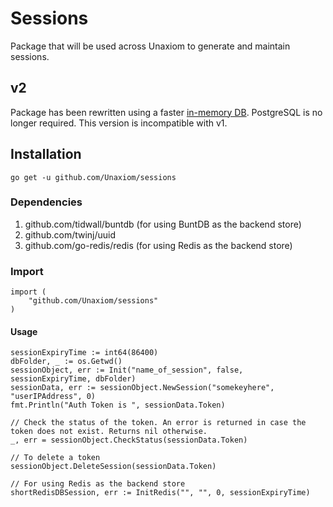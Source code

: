 # Sessions

Package that will be used across Unaxiom to generate and maintain sessions.

## v2

Package has been rewritten using a faster [in-memory DB](https://github.com/tidwall/buntdb). PostgreSQL is no longer required. This version is incompatible with v1.

## Installation

`go get -u github.com/Unaxiom/sessions`

### Dependencies

1. github.com/tidwall/buntdb (for using BuntDB as the backend store)
2. github.com/twinj/uuid
3. github.com/go-redis/redis (for using Redis as the backend store)

### Import

```golang
import (
    "github.com/Unaxiom/sessions"
)
```

#### Usage

```golang
sessionExpiryTime := int64(86400)
dbFolder, _ := os.Getwd()
sessionObject, err := Init("name_of_session", false, sessionExpiryTime, dbFolder)
sessionData, err := sessionObject.NewSession("somekeyhere", "userIPAddress", 0)
fmt.Println("Auth Token is ", sessionData.Token)

// Check the status of the token. An error is returned in case the token does not exist. Returns nil otherwise.
_, err = sessionObject.CheckStatus(sessionData.Token)

// To delete a token
sessionObject.DeleteSession(sessionData.Token)

// For using Redis as the backend store
shortRedisDBSession, err := InitRedis("", "", 0, sessionExpiryTime)
```
